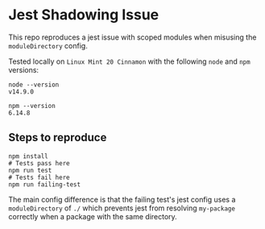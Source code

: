 # Jest Shadowing Issue

This repo reproduces a jest issue with scoped modules when misusing the `moduleDirectory` config.

Tested locally on `Linux Mint 20 Cinnamon` with the following `node` and `npm` versions:

```shell
node --version
v14.9.0
```

```shell
npm --version
6.14.8
```

## Steps to reproduce

```shell
npm install
# Tests pass here
npm run test
# Tests fail here
npm run failing-test
```

The main config difference is that the failing test's jest config uses a `moduleDirectory` of `./` which prevents jest from resolving `my-package` correctly when a package with the same directory.
